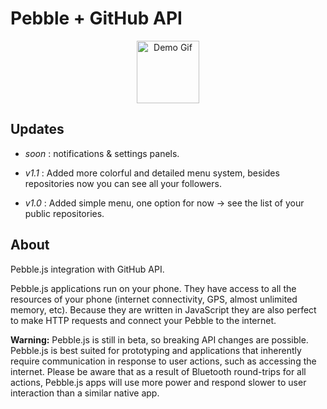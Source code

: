 Pebble + GitHub API
=========

<center>
<img src="http://i.imgur.com/W89D4Js.gif" alt="Demo Gif" style="width: 100px;">
</center>

## Updates

- *soon* : notifications & settings panels.

- *v1.1* : Added more colorful and detailed menu system, besides repositories now you can see all your followers.

- *v1.0* : Added simple menu, one option for now -> see the list of your public repositories.

## About

Pebble.js integration with GitHub API.

Pebble.js applications run on your phone. They have access to all the resources of your phone (internet connectivity, GPS, almost unlimited memory, etc). Because they are written in JavaScript they are also perfect to make HTTP requests and connect your Pebble to the internet.

**Warning:** Pebble.js is still in beta, so breaking API changes are possible. Pebble.js is best suited for prototyping and applications that inherently require communication in response to user actions, such as accessing the internet. Please be aware that as a result of Bluetooth round-trips for all actions, Pebble.js apps will use more power and respond slower to user interaction than a similar native app.


